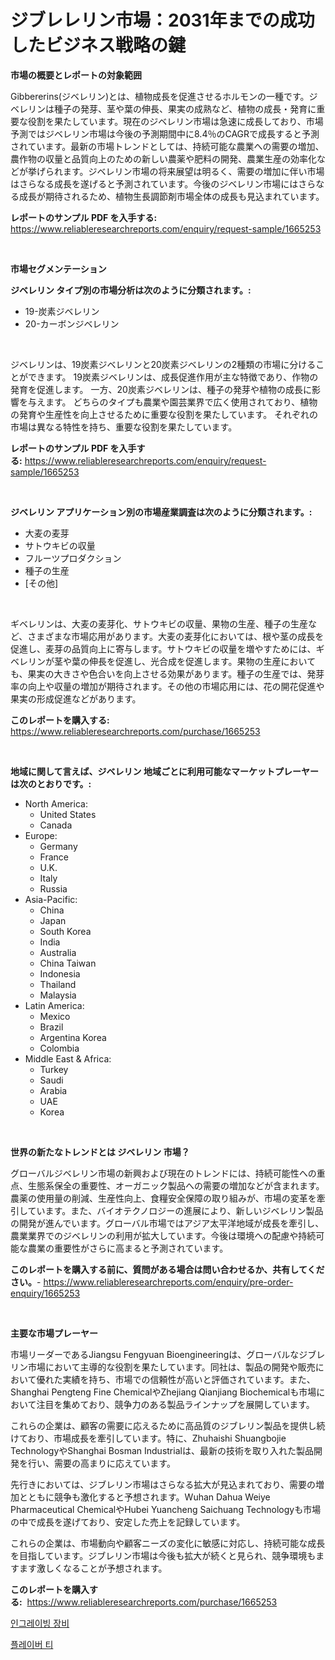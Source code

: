 <p><h1>ジブレレリン市場：2031年までの成功したビジネス戦略の鍵</h1></p><p><strong>市場の概要とレポートの対象範囲</strong></p>
<p><p>Gibbererins(ジベレリン)とは、植物成長を促進させるホルモンの一種です。ジベレリンは種子の発芽、茎や葉の伸長、果実の成熟など、植物の成長・発育に重要な役割を果たしています。現在のジベレリン市場は急速に成長しており、市場予測ではジベレリン市場は今後の予測期間中に8.4％のCAGRで成長すると予測されています。最新の市場トレンドとしては、持続可能な農業への需要の増加、農作物の収量と品質向上のための新しい農薬や肥料の開発、農業生産の効率化などが挙げられます。ジベレリン市場の将来展望は明るく、需要の増加に伴い市場はさらなる成長を遂げると予測されています。今後のジベレリン市場にはさらなる成長が期待されるため、植物生長調節剤市場全体の成長も見込まれています。</p></p>
<p><strong>レポートのサンプル PDF を入手する:</strong> <a href="https://www.reliableresearchreports.com/enquiry/request-sample/1665253">https://www.reliableresearchreports.com/enquiry/request-sample/1665253</a></p>
<p>&nbsp;</p>
<p><strong>市場セグメンテーション</strong></p>
<p><strong>ジベレリン タイプ別の市場分析は次のように分類されます。:</strong></p>
<p><ul><li>19-炭素ジベレリン</li><li>20-カーボンジベレリン</li></ul></p>
<p>&nbsp;</p>
<p><p>ジベレリンは、19炭素ジベレリンと20炭素ジベレリンの2種類の市場に分けることができます。 19炭素ジベレリンは、成長促進作用が主な特徴であり、作物の発育を促進します。 一方、20炭素ジベレリンは、種子の発芽や植物の成長に影響を与えます。 どちらのタイプも農業や園芸業界で広く使用されており、植物の発育や生産性を向上させるために重要な役割を果たしています。 それぞれの市場は異なる特性を持ち、重要な役割を果たしています。</p></p>
<p><strong>レポートのサンプル PDF を入手する:</strong>&nbsp;<a href="https://www.reliableresearchreports.com/enquiry/request-sample/1665253">https://www.reliableresearchreports.com/enquiry/request-sample/1665253</a></p>
<p>&nbsp;</p>
<p><strong> ジベレリン アプリケーション別の市場産業調査は次のように分類されます。:</strong></p>
<p><ul><li>大麦の麦芽</li><li>サトウキビの収量</li><li>フルーツプロダクション</li><li>種子の生産</li><li>[その他]</li></ul></p>
<p>&nbsp;</p>
<p><p>ギベレリンは、大麦の麦芽化、サトウキビの収量、果物の生産、種子の生産など、さまざまな市場応用があります。大麦の麦芽化においては、根や茎の成長を促進し、麦芽の品質向上に寄与します。サトウキビの収量を増やすためには、ギベレリンが茎や葉の伸長を促進し、光合成を促進します。果物の生産においても、果実の大きさや色合いを向上させる効果があります。種子の生産では、発芽率の向上や収量の増加が期待されます。その他の市場応用には、花の開花促進や果実の形成促進などがあります。</p></p>
<p><strong>このレポートを購入する:</strong>&nbsp; <a href="https://www.reliableresearchreports.com/purchase/1665253">https://www.reliableresearchreports.com/purchase/1665253</a></p>
<p>&nbsp;</p>
<p><strong>地域に関して言えば、ジベレリン 地域ごとに利用可能なマーケットプレーヤーは次のとおりです。:</strong></p>
<p><ul>
    <li>
        North America:
        <ul>
            <li>United States</li>
            <li>Canada</li>
        </ul>
    </li>
    <li>
        Europe:
        <ul>
            <li>Germany</li>
            <li>France</li>
            <li>U.K.</li>
            <li>Italy</li>
            <li>Russia</li>
        </ul>
    </li>
    <li>
        Asia-Pacific:
        <ul>
            <li>China</li>
            <li>Japan</li>
            <li>South Korea</li>
            <li>India</li>
            <li>Australia</li>
            <li>China Taiwan</li>
            <li>Indonesia</li>
            <li>Thailand</li>
            <li>Malaysia</li>
        </ul>
    </li>
    <li>
        Latin America:
        <ul>
            <li>Mexico</li>
            <li>Brazil</li>
            <li>Argentina Korea</li>
            <li>Colombia</li>
        </ul>
    </li>
    <li>
        Middle East & Africa:
        <ul>
            <li>Turkey</li>
            <li>Saudi</li>
            <li>Arabia</li>
            <li>UAE</li>
            <li>Korea</li>
        </ul>
    </li>
    </ul></p>
<p>&nbsp;</p>
<p><strong>世界の新たなトレンドとは ジベレリン 市場？</strong></p>
<p><p>グローバルジベレリン市場の新興および現在のトレンドには、持続可能性への重点、生態系保全の重要性、オーガニック製品への需要の増加などが含まれます。農薬の使用量の削減、生産性向上、食糧安全保障の取り組みが、市場の変革を牽引しています。また、バイオテクノロジーの進展により、新しいジベレリン製品の開発が進んでいます。グローバル市場ではアジア太平洋地域が成長を牽引し、農業業界でのジベレリンの利用が拡大しています。今後は環境への配慮や持続可能な農業の重要性がさらに高まると予測されています。</p></p>
<p><strong>このレポートを購入する前に、質問がある場合は問い合わせるか、共有してください。</strong>- <a href="https://www.reliableresearchreports.com/enquiry/pre-order-enquiry/1665253">https://www.reliableresearchreports.com/enquiry/pre-order-enquiry/1665253</a></p>
<p>&nbsp;</p>
<p><strong>主要な市場プレーヤー</strong></p>
<p><p>市場リーダーであるJiangsu Fengyuan Bioengineeringは、グローバルなジブレリン市場において主導的な役割を果たしています。同社は、製品の開発や販売において優れた実績を持ち、市場での信頼性が高いと評価されています。また、Shanghai Pengteng Fine ChemicalやZhejiang Qianjiang Biochemicalも市場において注目を集めており、競争力のある製品ラインナップを展開しています。</p><p>これらの企業は、顧客の需要に応えるために高品質のジブレリン製品を提供し続けており、市場成長を牽引しています。特に、Zhuhaishi Shuangbojie TechnologyやShanghai Bosman Industrialは、最新の技術を取り入れた製品開発を行い、需要の高まりに応えています。</p><p>先行きにおいては、ジブレリン市場はさらなる拡大が見込まれており、需要の増加とともに競争も激化すると予想されます。Wuhan Dahua Weiye Pharmaceutical ChemicalやHubei Yuancheng Saichuang Technologyも市場の中で成長を遂げており、安定した売上を記録しています。</p><p>これらの企業は、市場動向や顧客ニーズの変化に敏感に対応し、持続可能な成長を目指しています。ジブレリン市場は今後も拡大が続くと見られ、競争環境もますます激しくなることが予想されます。</p></p>
<p><strong>このレポートを購入する:</strong>&nbsp;&nbsp;<a href="https://www.reliableresearchreports.com/purchase/1665253">https://www.reliableresearchreports.com/purchase/1665253</a></p>
<p><p><a href="https://medium.com/@bruiser75687/quot-%EC%A1%B0%EA%B0%81-%EC%9E%A5%EB%B9%84-%EC%8B%9C%EC%9E%A5-%EC%97%B0%EA%B5%AC-%EB%B3%B4%EA%B3%A0%EC%84%9C-%EA%B7%B8-%EC%97%AD%EC%82%AC-%EB%B0%8F-2024%EB%85%84%EB%B6%80%ED%84%B0-2031%EB%85%84%EA%B9%8C%EC%A7%80%EC%9D%98-%EC%98%88%EC%B8%A1-quot-80ef8f758491">인그레이빙 장비</a></p><p><a href="https://medium.com/@prestoniegand56562023/%EB%A7%9B-%EC%B0%A8-%EC%8B%9C%EC%9E%A5-%ED%86%B5%EC%B0%B0-%EC%8B%9C%EC%9E%A5-%EB%8F%99%ED%96%A5-%EC%84%B1%EC%9E%A5-2024-%EB%85%84%EB%B6%80%ED%84%B0-2031-%EB%85%84%EA%B9%8C%EC%A7%80%EC%9D%98-%EC%98%88%EC%B8%A1-e4851db896b1">플레이버 티</a></p></p>